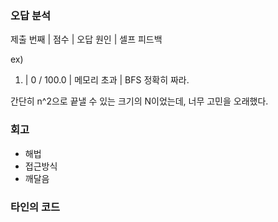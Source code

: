 ### 오답 분석
제출 번째 | 점수 | 오답 원인 | 셀프 피드백

ex)

1. |    0 / 100.0 | 메모리 초과 | BFS 정확히 짜라.

간단히 n^2으로 끝낼 수 있는 크기의 N이었는데, 너무 고민을 오래했다.

### 회고
- 해법
- 접근방식
- 깨달음

### 타인의 코드

